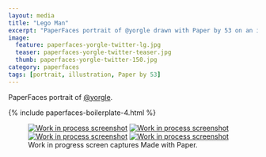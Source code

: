 ```yaml
---
layout: media
title: "Lego Man"
excerpt: "PaperFaces portrait of @yorgle drawn with Paper by 53 on an iPad."
image: 
  feature: paperfaces-yorgle-twitter-lg.jpg
  teaser: paperfaces-yorgle-twitter-teaser.jpg
  thumb: paperfaces-yorgle-twitter-150.jpg
category: paperfaces
tags: [portrait, illustration, Paper by 53]
---
```


PaperFaces portrait of [@yorgle](http://twitter.com/yorgle).

{% include paperfaces-boilerplate-4.html %}

<figure class="third">
  <a href="{{ site.url }}/images/paperfaces-yorgle-process-1-lg.jpg"><img src="{{ site.url }}/images/paperfaces-yorgle-process-1-600.jpg" alt="Work in process screenshot"></a>
  <a href="{{ site.url }}/images/paperfaces-yorgle-process-2-lg.jpg"><img src="{{ site.url }}/images/paperfaces-yorgle-process-2-600.jpg" alt="Work in process screenshot"></a>
  <a href="{{ site.url }}/images/paperfaces-yorgle-process-3-lg.jpg"><img src="{{ site.url }}/images/paperfaces-yorgle-process-3-600.jpg" alt="Work in process screenshot"></a>
  <a href="{{ site.url }}/images/paperfaces-yorgle-process-4-lg.jpg"><img src="{{ site.url }}/images/paperfaces-yorgle-process-4-600.jpg" alt="Work in process screenshot"></a>
  <figcaption>Work in progress screen captures Made with Paper.</figcaption>
</figure>